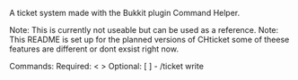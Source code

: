 A ticket system made with the Bukkit plugin Command Helper.

Note: This is currently not useable but can be used as a reference.
Note: This README is set up for the planned versions of CHticket some of theese features are different or dont exsist right now.

Commands:
	Required: < > Optional: [ ]
	- /ticket write  <title> <Description> - Writes a ticket with the specified title & description. - Permission: CHticket.write
	- /ticket read <id> - Views a ticket submitted with the specified id. - Permission: CHticket.read
	- /ticket list - Lists all tickets id's and title's. (these are color coded view color code section for what they mean) - Permission: CHticket.list
	- /ticket delete <id> - Delete's a ticket with the specified id. (Does not confirm.) - Permission: CHticket.delete
	- /ticket tp <id> - Teleport's to a ticket with the specified id. Permission: CHticket.teleport
	- /ticket mark <id> <status> - Marks a Ticket's status. status can be open, closed, read, or important.
	- /ticket note <id> <note> - Add's note's to a ticket with the specified id. (notes cannot be deleted. (by command)) - permission CHticket.note.add

Ticket Storage Tree:
	- ACzChef.CHticket.tickets <Array of tickets(by id)>
		- 0 <array of data per ticket>
			- Player: <Player that wrote the ticket>
			- Title: <Title that the player wrote>
			- Description: <Description that the player wrote>
			- Location: <Location of the player at ticket write time> (Rounded)
			- Priority: <Priority of the ticket> (Priority has 2 values High, Normal)
			- Color: <Color of the ticket when called by /ticket list>
			- Notes: <An array of notes on the ticket>
				- <Note added by /ticket note> (stored as string)
		- 1 <array of data per ticket>
			- Player: <Player that wrote the ticket>
			- Title: <Title that the player wrote>
			- Description: <Description that the player wrote>
			- Location: <Location of the player at ticket write time> (Rounded)
			- Priority: <Priority of the ticket> (Priority has 2 values High, Normal)
			- Color: <Color of the ticket when called by /ticket list>
			- Notes: <An array of notes on the ticket>
				- <Note added by /ticket note> (stored as string)

Ticket Color Codes:
	- Red: high Priority And Open
	- Gray: Normal Priority And  Open
	- Blue: Marked Read
	- Dark Gray: Closed

Extra Info:
	- Important tickets have a ! next to the title
	- Tickets have high priotiy when writen by someone with CHticket.write.vip (usally given to donators or vips)
	- /Ticket list is paged 5 tickets a page

ToDo:
	- Add ability to delete nots off of a ticket.
	- Re-write code.

Planned Features:
	- More priority levels
	- ability to keep notes on a player
	- Time stamps
	- Add config options

Bugs: (Cant really write this part yet)